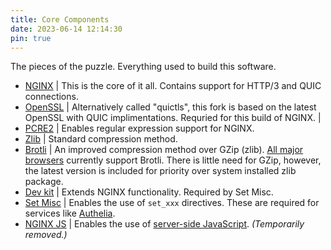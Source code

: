 ```yaml
---
title: Core Components
date: 2023-06-14 12:14:30
pin: true
---
```


The pieces of the puzzle. Everything used to build this software.

- [NGINX](https://hg.nginx.org/nginx) | This is the core of it all. Contains support for HTTP/3 and QUIC connections.
- [OpenSSL](https://github.com/quictls/openssl) | Alternatively called "quictls", this fork is based on the latest OpenSSL with QUIC implimentations. Requried for this build of NGINX. |
- [PCRE2](https://github.com/PCRE2Project/pcre2/releases/) | Enables regular expression support for NGINX.
- [Zlib](https://github.com/madler/zlib) | Standard compression method.
- [Brotli](https://github.com/google/ngx_brotli) | An improved compression method over GZip (zlib). [All major browsers](https://caniuse.com/?search=Brotli) currently support Brotli. There is little need for GZip, however, the latest version is included for priority over system installed zlib package.
- [Dev kit](https://github.com/vision5/ngx_devel_kit) | Extends NGINX functionality. Required by Set Misc.
- [Set Misc](https://github.com/openresty/set-misc-nginx-module) | Enables the use of `set_xxx` directives. These are required for services like [Authelia](https://www.authelia.com/integration/proxies/nginx/).
- [NGINX JS](https://hg.nginx.org/njs/) | Enables the use of [server-side JavaScript](https://www.nginx.com/blog/harnessing-power-convenience-of-javascript-for-each-request-with-nginx-javascript-module/). *(Temporarily removed.)*


